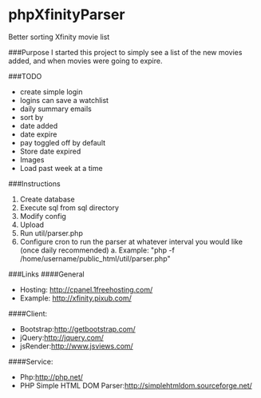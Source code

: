 phpXfinityParser
================
Better sorting Xfinity movie list

###Purpose
I started this project to simply see a list of the new movies added, and when movies were going to expire.

###TODO
* create simple login
 * logins can save a watchlist
 * daily summary emails
* sort by
 * date added
 * date expire
 * pay toggled off by default
* Store date expired
* Images
* Load past week at a time

###Instructions

1. Create database
2. Execute sql from sql directory
3. Modify config
4. Upload 
5. Run util/parser.php
6. Configure cron to run the parser at whatever interval you would like (once daily recommended)
 a. Example: "php -f /home/username/public_html/util/parser.php"

###Links
####General
* Hosting:    http://cpanel.1freehosting.com/
* Example:	http://xfinity.pixub.com/

####Client:
* Bootstrap:http://getbootstrap.com/
* jQuery:http://jquery.com/
* jsRender:http://www.jsviews.com/

####Service:
* Php:http://php.net/   
* PHP Simple HTML DOM Parser:http://simplehtmldom.sourceforge.net/